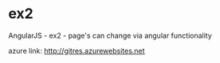 # ex2
AngularJS - ex2 - page's can change via angular functionality

azure link: http://gitres.azurewebsites.net

